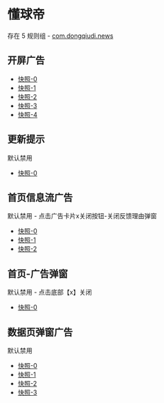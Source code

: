 # 懂球帝

存在 5 规则组 - [com.dongqiudi.news](/src/apps/com.dongqiudi.news.ts)

## 开屏广告

- [快照-0](https://i.gkd.li/i/12620568)
- [快照-1](https://i.gkd.li/i/12620577)
- [快照-2](https://i.gkd.li/i/12621997)
- [快照-3](https://i.gkd.li/i/12620583)
- [快照-4](https://i.gkd.li/i/12621953)

## 更新提示

默认禁用

- [快照-0](https://i.gkd.li/i/12620586)

## 首页信息流广告

默认禁用 - 点击广告卡片x关闭按钮-关闭反馈理由弹窗

- [快照-0](https://i.gkd.li/i/12620656)
- [快照-1](https://i.gkd.li/i/12620654)
- [快照-2](https://i.gkd.li/i/12620788)

## 首页-广告弹窗

默认禁用 - 点击底部【x】关闭

- [快照-0](https://i.gkd.li/i/13260467)

## 数据页弹窗广告

默认禁用

- [快照-0](https://i.gkd.li/i/13626900)
- [快照-1](https://i.gkd.li/i/13627105)
- [快照-2](https://i.gkd.li/i/13627106)
- [快照-3](https://i.gkd.li/i/12620588)

